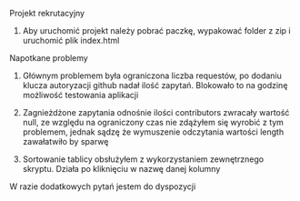 Projekt rekrutacyjny 
1. Aby uruchomić projekt należy pobrać paczkę, wypakować folder z zip i uruchomić plik index.html 

Napotkane problemy 
1. Głównym problemem była ograniczona liczba requestów,
po dodaniu klucza autoryzacji github nadał ilość zapytań. Blokowało to na godzinę 
możliwość testowania aplikacji 

2. Zagnieżdżone zapytania odnośnie ilości contributors zwracały wartość null, ze względu na ograniczony czas 
nie zdążyłem się wyrobić z tym problemem, jednak sądzę że wymuszenie odczytania wartości length zawałatwiło by sparwę 

3. Sortowanie tablicy obsłużyłem z wykorzystaniem zewnętrznego skryptu. Działa po kliknięciu w nazwę danej kolumny 

W razie dodatkowych pytań jestem do dyspozycji 